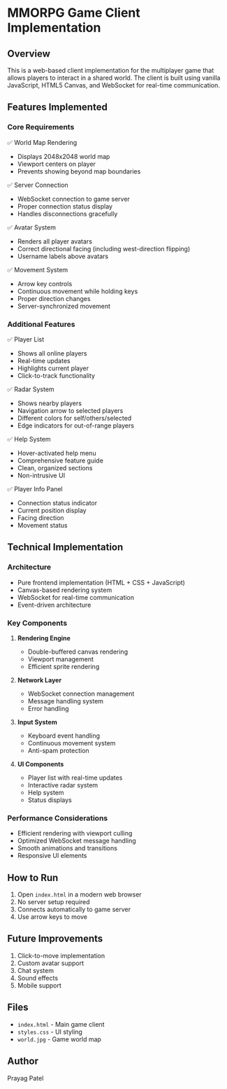 # MMORPG Game Client Implementation

## Overview
This is a web-based client implementation for the multiplayer game that allows players to interact in a shared world. The client is built using vanilla JavaScript, HTML5 Canvas, and WebSocket for real-time communication.

## Features Implemented

### Core Requirements
✅ World Map Rendering
- Displays 2048x2048 world map
- Viewport centers on player
- Prevents showing beyond map boundaries

✅ Server Connection
- WebSocket connection to game server
- Proper connection status display
- Handles disconnections gracefully

✅ Avatar System
- Renders all player avatars
- Correct directional facing (including west-direction flipping)
- Username labels above avatars

✅ Movement System
- Arrow key controls
- Continuous movement while holding keys
- Proper direction changes
- Server-synchronized movement

### Additional Features
✅ Player List
- Shows all online players
- Real-time updates
- Highlights current player
- Click-to-track functionality

✅ Radar System
- Shows nearby players
- Navigation arrow to selected players
- Different colors for self/others/selected
- Edge indicators for out-of-range players

✅ Help System
- Hover-activated help menu
- Comprehensive feature guide
- Clean, organized sections
- Non-intrusive UI

✅ Player Info Panel
- Connection status indicator
- Current position display
- Facing direction
- Movement status

## Technical Implementation

### Architecture
- Pure frontend implementation (HTML + CSS + JavaScript)
- Canvas-based rendering system
- WebSocket for real-time communication
- Event-driven architecture

### Key Components
1. **Rendering Engine**
   - Double-buffered canvas rendering
   - Viewport management
   - Efficient sprite rendering

2. **Network Layer**
   - WebSocket connection management
   - Message handling system
   - Error handling

3. **Input System**
   - Keyboard event handling
   - Continuous movement system
   - Anti-spam protection

4. **UI Components**
   - Player list with real-time updates
   - Interactive radar system
   - Help system
   - Status displays

### Performance Considerations
- Efficient rendering with viewport culling
- Optimized WebSocket message handling
- Smooth animations and transitions
- Responsive UI elements

## How to Run
1. Open `index.html` in a modern web browser
2. No server setup required
3. Connects automatically to game server
4. Use arrow keys to move

## Future Improvements
1. Click-to-move implementation
2. Custom avatar support
3. Chat system
4. Sound effects
5. Mobile support

## Files
- `index.html` - Main game client
- `styles.css` - UI styling
- `world.jpg` - Game world map

## Author
Prayag Patel
